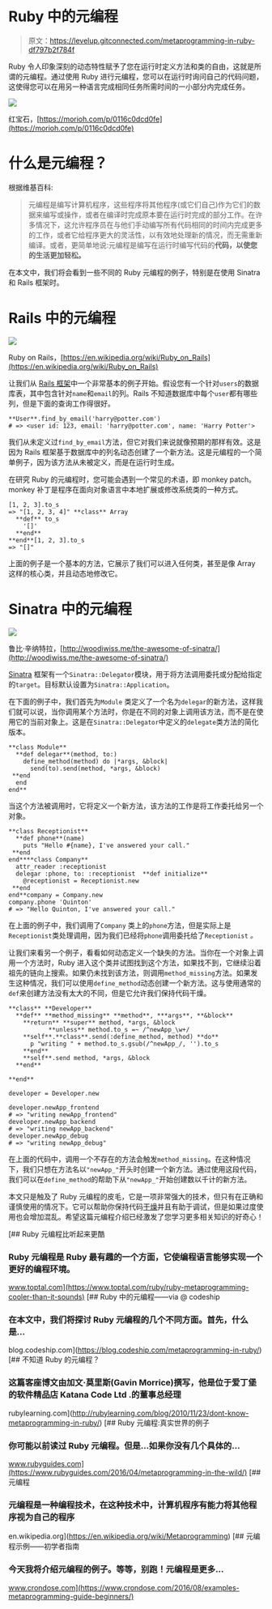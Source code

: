 # Ruby 中的元编程

> 原文：<https://levelup.gitconnected.com/metaprogramming-in-ruby-df797b2f784f>

Ruby 令人印象深刻的动态特性赋予了您在运行时定义方法和类的自由，这就是所谓的元编程。通过使用 Ruby 进行元编程，您可以在运行时询问自己的代码问题，这使得您可以在用另一种语言完成相同任务所需时间的一小部分内完成任务。

![](img/3cd8d370dfe6100b29661d7b6d2e8686.png)

红宝石，[https://morioh.com/p/0116c0dcd0fe](https://morioh.com/p/0116c0dcd0fe)

# 什么是元编程？

根据维基百科:

> 元编程是编写计算机程序，这些程序将其他程序(或它们自己)作为它们的数据来编写或操作，或者在编译时完成原本要在运行时完成的部分工作。在许多情况下，这允许程序员在与他们手动编写所有代码相同的时间内完成更多的工作，或者它给程序更大的灵活性，以有效地处理新的情况，而无需重新编译。或者，更简单地说:元编程是编写在运行时编写代码的**代码，以使您的生活更加轻松。**

在本文中，我们将会看到一些不同的 Ruby 元编程的例子，特别是在使用 Sinatra 和 Rails 框架时。

# Rails 中的元编程

![](img/76118e7becd6e3f0015abc7bf53cdc2a.png)

Ruby on Rails，[https://en.wikipedia.org/wiki/Ruby_on_Rails](https://en.wikipedia.org/wiki/Ruby_on_Rails)

让我们从 [Rails 框架](https://rubyonrails.org/)中一个非常基本的例子开始。假设您有一个针对`users`的数据库表，其中包含针对`name`和`email`的列。Rails 不知道数据库中每个`user`都有哪些列，但是下面的查询工作得很好。

```
**User**.find_by_email('harry@potter.com')
# => <user id: 123, email: 'harry@potter.com', name: 'Harry Potter'>
```

我们从未定义过`find_by_email`方法，但它对我们来说就像预期的那样有效。这是因为 Rails 框架基于数据库中的列名动态创建了一个新方法。这是元编程的一个简单例子，因为该方法从未被定义，而是在运行时生成。

在研究 Ruby 的元编程时，您可能会遇到一个常见的术语，即 monkey patch。monkey 补丁是程序在面向对象语言中本地扩展或修改系统类的一种方式。

```
[1, 2, 3].to_s
=> "[1, 2, 3, 4]" **class** Array  
  **def** to_s    
    '[]'  
  **end**
**end**[1, 2, 3].to_s
=> "[]"
```

上面的例子是一个基本的方法，它展示了我们可以进入任何类，甚至是像 Array 这样的核心类，并且动态地修改它。

# Sinatra 中的元编程

![](img/7d9a2c3a104722c54817c09abb7ee9c4.png)

鲁比·辛纳特拉，[http://woodiwiss.me/the-awesome-of-sinatra/](http://woodiwiss.me/the-awesome-of-sinatra/)

[Sinatra](http://sinatrarb.com/) 框架有一个`Sinatra::Delegator`模块，用于将方法调用委托或分配给指定的`target`。目标默认设置为`Sinatra::Application`。

在下面的例子中，我们首先为`Module` 类定义了一个名为`delegar`的新方法，这样我们就可以说，当你调用某个方法时，你是在不同的对象上调用该方法，而不是在使用它的当前对象上。这是在`Sinatra::Delegator`中定义的`delegate`类方法的简化版本。

```
**class Module**
  **def delegar**(method, to:)
    define_method(method) do |*args, &block|
      send(to).send(method, *args, &block)
 **end
  end
end**
```

当这个方法被调用时，它将定义一个新方法，该方法的工作是将工作委托给另一个对象。

```
**class Receptionist**
  **def phone**(name)
    puts "Hello #{name}, I've answered your call."
 **end
end****class Company**
  attr_reader :receptionist
  delegar :phone, to: :receptionist  **def initialize**
    @receptionist = Receptionist.new
 **end
end**company = Company.new
company.phone 'Quinton'
# => "Hello Quinton, I've answered your call."
```

在上面的例子中，我们调用了`Company` 类上的`phone`方法，但是实际上是`Receptionist`类处理调用，因为我们已经将`phone`调用委托给了`Receptionist` *。*

让我们来看另一个例子，看看如何动态定义一个缺失的方法。当你在一个对象上调用一个方法时，Ruby 进入这个类并试图找到这个方法，如果找不到，它继续沿着祖先的链向上搜索。如果仍未找到该方法，则调用`method_missing`方法。如果发生这种情况，我们可以使用`define_method`动态创建一个新方法。这与使用通常的`def`来创建方法没有太大的不同，但是它允许我们保持代码干燥。

```
**class** **Developer**
  **def** **method_missing** **method**, ***args**, **&block**
    **return** **super** method, *args, &block 
           **unless** method.to_s =~ /^newApp_\w+/
    **self**.**class**.send(:define_method, method) **do**
      p "writing " + method.to_s.gsub(/^newApp_/, '').to_s
    **end**
    **self**.send method, *args, &block
  **end**

**end**

developer = Developer.new

developer.newApp_frontend 
# => "writing newApp_frontend"
developer.newApp_backend
# => "writing newApp_backend"
developer.newApp_debug
# => "writing newApp_debug"
```

在上面的代码中，调用一个不存在的方法会触发`method_missing`。在这种情况下，我们只想在方法名以`"newApp_"`开头时创建一个新方法。通过使用这段代码，我们可以在`define_method`的帮助下从`"newApp_"`开始创建数以千计的新方法。

本文只是触及了 Ruby 元编程的皮毛，它是一项非常强大的技术，但只有在正确和谨慎使用的情况下。它可以帮助你保持代码[干燥](https://en.wikipedia.org/wiki/Don%27t_repeat_yourself)并且有助于调试，但是如果过度使用也会增加混乱。希望这篇元编程介绍已经激发了您学习更多相关知识的好奇心！

[](https://www.toptal.com/ruby/ruby-metaprogramming-cooler-than-it-sounds) [## Ruby 元编程比听起来更酷

### Ruby 元编程是 Ruby 最有趣的一个方面，它使编程语言能够实现一个更好的编程环境。

www.toptal.com](https://www.toptal.com/ruby/ruby-metaprogramming-cooler-than-it-sounds) [](https://blog.codeship.com/metaprogramming-in-ruby/) [## Ruby 中的元编程——via @ codeship

### 在本文中，我们将探讨 Ruby 元编程的几个不同方面。首先，什么是…

blog.codeship.com](https://blog.codeship.com/metaprogramming-in-ruby/) [](http://rubylearning.com/blog/2010/11/23/dont-know-metaprogramming-in-ruby/) [## 不知道 Ruby 的元编程？

### 这篇客座博文由加文·莫里斯(Gavin Morrice)撰写，他是位于爱丁堡的软件精品店 Katana Code Ltd .的董事总经理

rubylearning.com](http://rubylearning.com/blog/2010/11/23/dont-know-metaprogramming-in-ruby/) [](https://www.rubyguides.com/2016/04/metaprogramming-in-the-wild/) [## Ruby 元编程:真实世界的例子

### 你可能以前读过 Ruby 元编程。但是...如果你没有几个具体的…

www.rubyguides.com](https://www.rubyguides.com/2016/04/metaprogramming-in-the-wild/) [](https://en.wikipedia.org/wiki/Metaprogramming) [## 元编程

### 元编程是一种编程技术，在这种技术中，计算机程序有能力将其他程序视为自己的程序

en.wikipedia.org](https://en.wikipedia.org/wiki/Metaprogramming) [](https://www.crondose.com/2016/08/examples-metaprogramming-guide-beginners/) [## 元编程示例——初学者指南

### 今天我将介绍元编程的例子。等等，别跑！元编程是更多…

www.crondose.com](https://www.crondose.com/2016/08/examples-metaprogramming-guide-beginners/)
